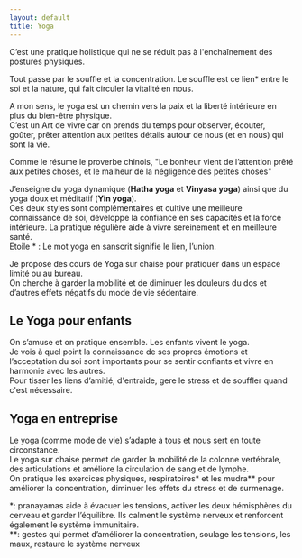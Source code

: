 ```yaml
---
layout: default
title: Yoga
---
```


C’est une pratique holistique qui ne se réduit pas à l'enchaînement des postures physiques.  

Tout passe par le souffle et la concentration. Le souffle est ce lien* entre le soi et la nature, qui fait circuler la vitalité en nous.  

A mon sens, le yoga est un chemin vers la paix et la liberté intérieure en plus du bien-être physique.  
C’est un Art de vivre car on prends du temps pour observer, écouter, goûter, prêter attention aux petites détails autour de nous (et en nous) qui sont la vie.  

Comme le résume le proverbe chinois, "Le bonheur vient de l’attention prêté aux petites choses, et le malheur de la négligence des petites choses"

J’enseigne du yoga dynamique (**Hatha yoga** et **Vinyasa yoga**) ainsi que du yoga doux et méditatif (**Yin yoga**).  
Ces deux styles sont complémentaires et cultive une meilleure connaissance de soi, développe la confiance en ses capacités et la force intérieure. 
La pratique régulière aide à vivre sereinement et en meilleure santé.  
Etoile * : Le mot yoga en sanscrit signifie le lien, l’union.  

Je propose des cours de Yoga sur chaise pour pratiquer dans un espace limité ou au bureau.  
On cherche à garder la mobilité et de diminuer les douleurs du dos et d’autres effets négatifs du mode de vie sédentaire.  

## Le Yoga pour enfants
On s’amuse et on pratique ensemble. Les enfants vivent le yoga.  
Je vois à quel point la connaissance de ses propres émotions et l’acceptation du soi sont importants pour se sentir confiants et vivre en harmonie avec les autres.  
Pour tisser les liens d’amitié, d'entraide, gere le stress et de souffler quand c'est nécessaire.  

## Yoga en entreprise
Le yoga (comme mode de vie) s’adapte à tous et nous sert en toute circonstance.  
Le yoga sur chaise permet de garder la mobilité de la colonne vertébrale, des articulations et améliore la circulation de sang et de lymphe.  
On pratique les exercices physiques, respiratoires* et les mudra** pour améliorer la concentration, diminuer les effets du stress et de surmenage.  

*: pranayamas aide à évacuer les tensions, activer les deux hémisphères du cerveau et garder l’équilibre. Ils calment le système nerveux et renforcent également le système immunitaire.  
**: gestes qui permet d’améliorer la concentration, soulage les tensions, les maux, restaure le système nerveux
